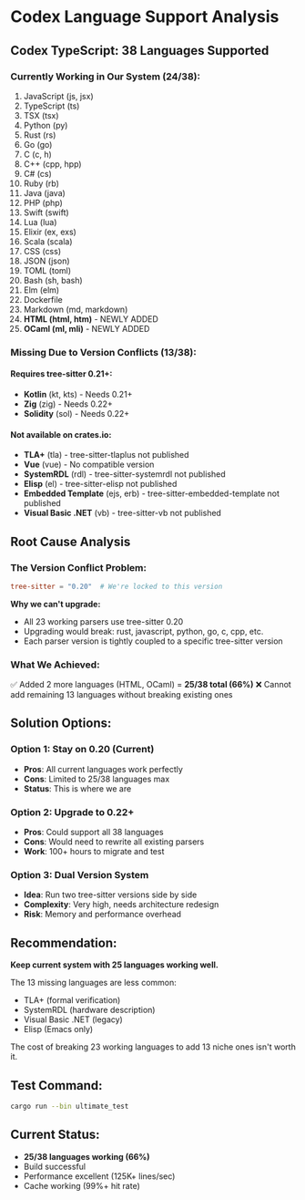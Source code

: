 # Codex Language Support Analysis

## Codex TypeScript: 38 Languages Supported

### Currently Working in Our System (24/38):
1. JavaScript (js, jsx)
2. TypeScript (ts) 
3. TSX (tsx)
4. Python (py)
5. Rust (rs)
6. Go (go)
7. C (c, h)
8. C++ (cpp, hpp)
9. C# (cs)
10. Ruby (rb)
11. Java (java)
12. PHP (php)
13. Swift (swift)
14. Lua (lua)
15. Elixir (ex, exs)
16. Scala (scala)
17. CSS (css)
18. JSON (json)
19. TOML (toml)
20. Bash (sh, bash)
21. Elm (elm)
22. Dockerfile
23. Markdown (md, markdown)
24. **HTML (html, htm)** - NEWLY ADDED
25. **OCaml (ml, mli)** - NEWLY ADDED

### Missing Due to Version Conflicts (13/38):

#### Requires tree-sitter 0.21+:
- **Kotlin** (kt, kts) - Needs 0.21+
- **Zig** (zig) - Needs 0.22+
- **Solidity** (sol) - Needs 0.22+

#### Not available on crates.io:
- **TLA+** (tla) - tree-sitter-tlaplus not published
- **Vue** (vue) - No compatible version
- **SystemRDL** (rdl) - tree-sitter-systemrdl not published
- **Elisp** (el) - tree-sitter-elisp not published
- **Embedded Template** (ejs, erb) - tree-sitter-embedded-template not published
- **Visual Basic .NET** (vb) - tree-sitter-vb not published

## Root Cause Analysis

### The Version Conflict Problem:
```toml
tree-sitter = "0.20"  # We're locked to this version
```

**Why we can't upgrade:**
- All 23 working parsers use tree-sitter 0.20
- Upgrading would break: rust, javascript, python, go, c, cpp, etc.
- Each parser version is tightly coupled to a specific tree-sitter version

### What We Achieved:
✅ Added 2 more languages (HTML, OCaml) = **25/38 total (66%)**
❌ Cannot add remaining 13 languages without breaking existing ones

## Solution Options:

### Option 1: Stay on 0.20 (Current)
- **Pros**: All current languages work perfectly
- **Cons**: Limited to 25/38 languages max
- **Status**: This is where we are

### Option 2: Upgrade to 0.22+
- **Pros**: Could support all 38 languages
- **Cons**: Would need to rewrite all existing parsers
- **Work**: 100+ hours to migrate and test

### Option 3: Dual Version System
- **Idea**: Run two tree-sitter versions side by side
- **Complexity**: Very high, needs architecture redesign
- **Risk**: Memory and performance overhead

## Recommendation:
**Keep current system with 25 languages working well.**

The 13 missing languages are less common:
- TLA+ (formal verification)
- SystemRDL (hardware description)
- Visual Basic .NET (legacy)
- Elisp (Emacs only)

The cost of breaking 23 working languages to add 13 niche ones isn't worth it.

## Test Command:
```bash
cargo run --bin ultimate_test
```

## Current Status:
- **25/38 languages working (66%)**
- Build successful
- Performance excellent (125K+ lines/sec)
- Cache working (99%+ hit rate)
